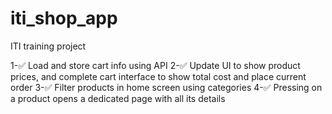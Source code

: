 # iti_shop_app

ITI training project

1-✅ Load and store cart info using API
2-✅ Update UI to show product prices, and complete cart interface to show total cost and place current order
3-✅ Filter products in home screen using categories
4-✅ Pressing on a product opens a dedicated page with all its details